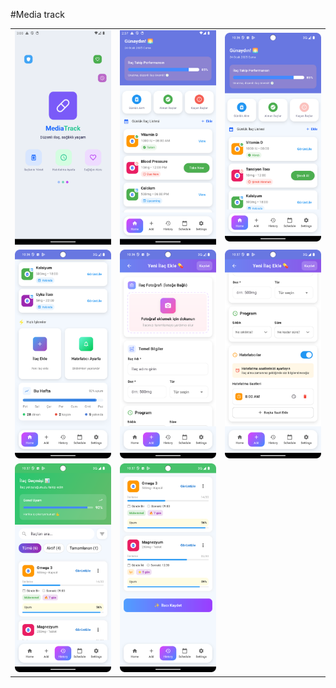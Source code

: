 #Media track

<table>
  <tr>
    <td><img src="project-images/splash_.png" width="200"/></td>
    <td><img src="project-images/home.png" width="200"/></td>
        <td><img src="project-images/2.png" width="200"/></td>
   
  </tr>
  <tr>
    <td><img src="project-images/3.png" width="200"/></td>
        <td><img src="project-images/4.png" width="200"/></td>
    <td><img src="project-images/5.png" width="200"/></td>
  
  </tr>
  <tr>
    <td><img src="project-images/6.png" width="200"/></td>
    <td><img src="project-images/7.png" width="200"/></td>
 
  </tr>

 
</table>



